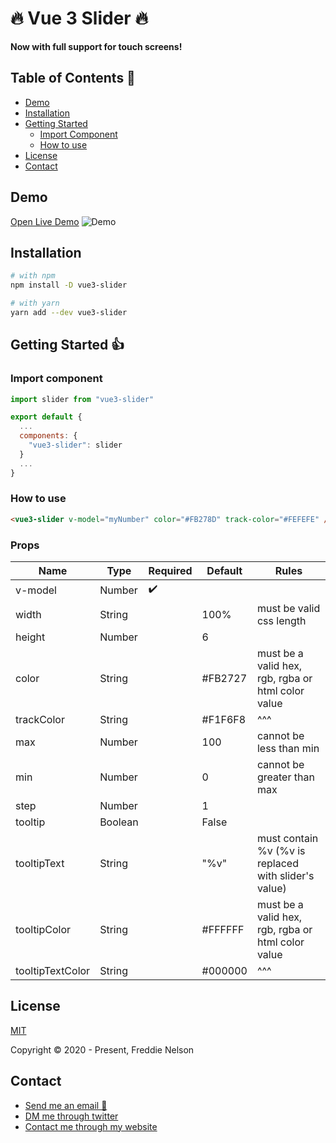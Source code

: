 # 🔥 Vue 3 Slider 🔥

**Now with full support for touch screens!**

## Table of Contents 📰

- [Demo](#demo)
- [Installation](#installation)
- [Getting Started](#getting-started)
  - [Import Component](#import-component)
  - [How to use](#how-to-use)
- [License](#license)
- [Contact](#contact)

## Demo

[Open Live Demo](https://freddie-nelson.github.io/vue3-slider/)
![Demo](https://raw.githubusercontent.com/freddie-nelson/vue3-slider/main/demo.gif)

## Installation

```bash
# with npm
npm install -D vue3-slider
```

```bash
# with yarn
yarn add --dev vue3-slider
```

## Getting Started 👍

### Import component

```js
import slider from "vue3-slider"

export default {
  ...
  components: {
    "vue3-slider": slider
  }
  ...
}
```

### How to use

```html
<vue3-slider v-model="myNumber" color="#FB278D" track-color="#FEFEFE" />
```

### Props

| Name             | Type    | Required | Default | Rules                                                |
| ---------------- | ------- | -------- | ------- | ---------------------------------------------------- |
| v-model          | Number  | ✔️       |         |                                                      |
| width            | String  |          | 100%    | must be valid css length                             |
| height           | Number  |          | 6       |                                                      |
| color            | String  |          | #FB2727 | must be a valid hex, rgb, rgba or html color value   |
| trackColor       | String  |          | #F1F6F8 | ^^^                                                  |
| max              | Number  |          | 100     | cannot be less than min                              |
| min              | Number  |          | 0       | cannot be greater than max                           |
| step             | Number  |          | 1       |                                                      |
| tooltip          | Boolean |          | False   |                                                      |
| tooltipText      | String  |          | "%v"    | must contain %v (%v is replaced with slider's value) |
| tooltipColor     | String  |          | #FFFFFF | must be a valid hex, rgb, rgba or html color value   |
| tooltipTextColor | String  |          | #000000 | ^^^                                                  |

## License

[MIT](https://opensource.org/licenses/MIT)

Copyright © 2020 - Present, Freddie Nelson

## Contact

- [Send me an email 📧](mailto:freddie0208@hotmail.com)
- [DM me through twitter](https://twitter.com/freddie_dev)
- [Contact me through my website](https://freddienelson.co.uk)
